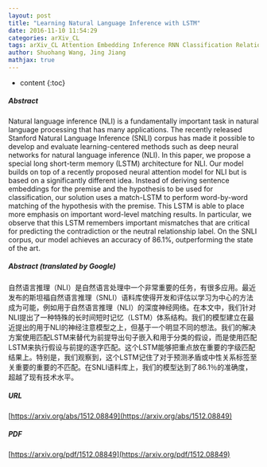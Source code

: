```yaml
---
layout: post
title: "Learning Natural Language Inference with LSTM"
date: 2016-11-10 11:54:29
categories: arXiv_CL
tags: arXiv_CL Attention Embedding Inference RNN Classification Relation
author: Shuohang Wang, Jing Jiang
mathjax: true
---
```


* content
{:toc}

##### Abstract
Natural language inference (NLI) is a fundamentally important task in natural language processing that has many applications. The recently released Stanford Natural Language Inference (SNLI) corpus has made it possible to develop and evaluate learning-centered methods such as deep neural networks for natural language inference (NLI). In this paper, we propose a special long short-term memory (LSTM) architecture for NLI. Our model builds on top of a recently proposed neural attention model for NLI but is based on a significantly different idea. Instead of deriving sentence embeddings for the premise and the hypothesis to be used for classification, our solution uses a match-LSTM to perform word-by-word matching of the hypothesis with the premise. This LSTM is able to place more emphasis on important word-level matching results. In particular, we observe that this LSTM remembers important mismatches that are critical for predicting the contradiction or the neutral relationship label. On the SNLI corpus, our model achieves an accuracy of 86.1%, outperforming the state of the art.

##### Abstract (translated by Google)
自然语言推理（NLI）是自然语言处理中一个非常重要的任务，有很多应用。最近发布的斯坦福自然语言推理（SNLI）语料库使得开发和评估以学习为中心的方法成为可能，例如用于自然语言推理（NLI）的深度神经网络。在本文中，我们针对NLI提出了一种特殊的长时间短时记忆（LSTM）体系结构。我们的模型建立在最近提出的用于NLI的神经注意模型之上，但基于一个明显不同的想法。我们的解决方案使用匹配LSTM来替代为前提导出句子嵌入和用于分类的假设，而是使用匹配LSTM来执行假设与前提的逐字匹配。这个LSTM能够把重点放在重要的字级匹配结果上。特别是，我们观察到，这个LSTM记住了对于预测矛盾或中性关系标签至关重要的重要的不匹配。在SNLI语料库上，我们的模型达到了86.1％的准确度，超越了现有技术水平。

##### URL
[https://arxiv.org/abs/1512.08849](https://arxiv.org/abs/1512.08849)

##### PDF
[https://arxiv.org/pdf/1512.08849](https://arxiv.org/pdf/1512.08849)

